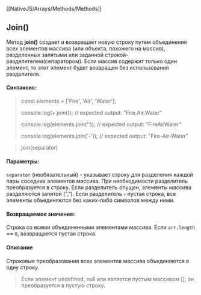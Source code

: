 [[NativeJS/Arrays/Methods/Methods]]
## Join()
Метод **join()** создает и возвращает новую строку путем объединения всех элементов массива (или объекта, похожего на массив), разделенных запятыми или заданной строкой-разделителем(сепаратором). Если массив содержит только один элемент, то этот элемент будет возвращен без использования разделителя.

#### Синтаксис:
> const elements = ['Fire', 'Air', 'Water'];
> 
> console.log(+.join());
> // expected output: "Fire,Air,Water"
> 
> console.log(elements.join(''));
> // expected output: "FireAirWater"
> 
> console.log(elements.join('-'));
> // expected output: "Fire-Air-Water"

> join(separator)

#### Параметры:
`separator` (необязательный) - указывает строку для разделения каждой пары соседних элементов массива. При необходимости разделитель преобразуется в строку. Если разделитель опущен, элементы массива разделяются запятой (","). Если разделитель - пустая строка, все элементы объединяются без каких-либо символов между ними.

#### Возвращаемое значение:
Строка со всеми объединенными элементами массива. Если `arr.length` == `0`, возвращается пустая строка.

#### Описание
Строковые преобразования всех элементов массива объединяются в одну строку.

> Если элемент undefined, null или является пустым массивом [], он преобразуется в пустую строку.

